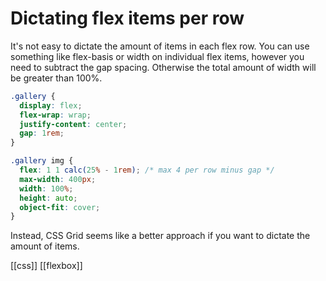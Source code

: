 # Dictating flex items per row

It's not easy to dictate the amount of items in each flex row. You can use something like flex-basis or width on individual flex items, however you need to subtract the gap spacing. Otherwise the total amount of width will be greater than 100%.

```css
.gallery {
  display: flex;
  flex-wrap: wrap;
  justify-content: center;
  gap: 1rem;
}

.gallery img {
  flex: 1 1 calc(25% - 1rem); /* max 4 per row minus gap */
  max-width: 400px;
  width: 100%;
  height: auto;
  object-fit: cover;
}
```

Instead, CSS Grid seems like a better approach if you want to dictate the amount of items.

[[css]]
[[flexbox]]